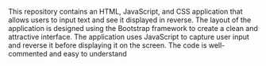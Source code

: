 This repository contains an HTML, JavaScript, and CSS application that allows users to input text and see it displayed in reverse. The layout of the application is designed using the Bootstrap framework to create a clean and attractive interface. The application uses JavaScript to capture user input and reverse it before displaying it on the screen. The code is well-commented and easy to understand
